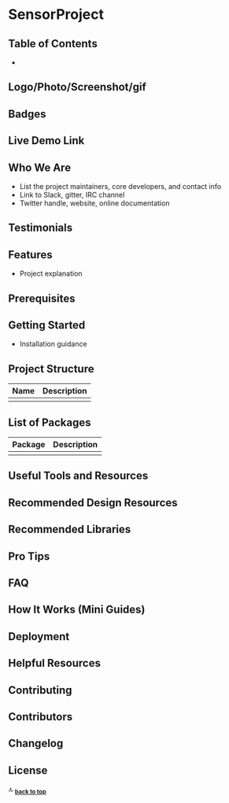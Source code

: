 # SensorProject

## Table of Contents

- [](#)

## Logo/Photo/Screenshot/gif

## Badges

## Live Demo Link

## Who We Are

* List the project maintainers, core developers, and contact info
* Link to Slack, gitter, IRC channel
* Twitter handle, website, online documentation 

## Testimonials

## Features

* Project explanation

## Prerequisites

## Getting Started

* Installation guidance

## Project Structure

| Name                               | Description                                                  |
| ---------------------------------- | ------------------------------------------------------------ |
|                                    |                                                              |

## List of Packages

| Package                         | Description                                                           |
| ------------------------------- | --------------------------------------------------------------------- |
|                                 |                                                                       |

## Useful Tools and Resources

## Recommended Design Resources

## Recommended Libraries

## Pro Tips

## FAQ

## How It Works (Mini Guides)

## Deployment

## Helpful Resources

## Contributing

## Contributors

## Changelog

## License  

:top: <sub>[**back to top**](#table-of-contents)</sub>
